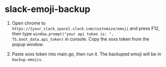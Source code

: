 # slack-emoji-backup

1. Open chrome to `https://{your_slack_space}.slack.com/customize/emoji`
and press F12, then type
`window.prompt("your api token is: ", TS.boot_data.api_token)` in console. Copy the xoxs token from the popup window.

2. Paste xoxs token into main.go, then run it. The backuped emoji will be in `backup-emojis`.